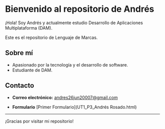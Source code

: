 # Bienvenido al repositorio de Andrés

¡Hola! Soy Andrés y actualmente estudio Desarrollo de Aplicaciones Multiplataforma (DAM).

Este es el repositorio de Lenguaje de Marcas.

## Sobre mí

- Apasionado por la tecnología y el desarrollo de software.
- Estudiante de DAM.

## Contacto

- **Correo electrónico:** [andres26jun20007@gmail.com](mailto:andres26jun20007@gmail.com)

- **Formulario** [Primer Formulario](UT1_P3_Andrés Rosado.html)
---

¡Gracias por visitar mi repositorio!
